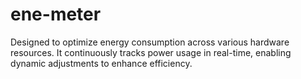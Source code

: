 # ene-meter
Designed to optimize energy consumption across various hardware resources. It continuously tracks power usage in real-time, enabling dynamic adjustments to enhance efficiency.
